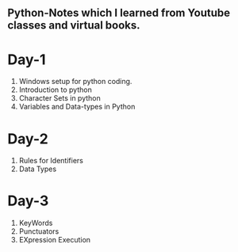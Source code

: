 ## Python-Notes which I learned from Youtube classes and virtual books. 
# Day-1
1. Windows setup for python coding.
2. Introduction to python
3. Character Sets in python
4. Variables and Data-types in Python 

# Day-2
1. Rules for Identifiers
2. Data Types

# Day-3
1. KeyWords
2. Punctuators
3. EXpression Execution